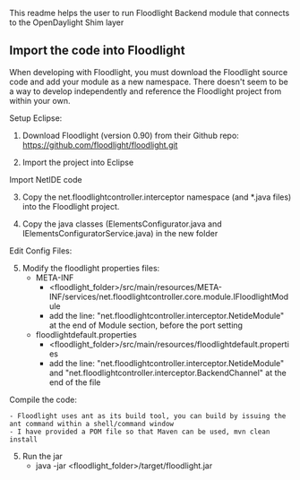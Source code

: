 This readme helps the user to run Floodlight Backend module that connects to the OpenDaylight Shim layer

Import the code into Floodlight
-------------------------------------------------------------------------

When developing with Floodlight, you must download the Floodlight source code and add your module as a new namespace.
There doesn't seem to be a way to develop independently and reference the Floodlight project from within your own.

Setup Eclipse:

1) Download Floodlight (version 0.90) from their Github repo: https://github.com/floodlight/floodlight.git

2) Import the project into Eclipse

Import NetIDE code

3) Copy the net.floodlightcontroller.interceptor namespace (and *.java files) into the Floodlight project. 

4) Copy the java classes (ElementsConfigurator.java and IElementsConfiguratorService.java) in the new folder

Edit Config Files:

5) Modify the floodlight properties files:
	- META-INF
		- <floodlight_folder>/src/main/resources/META-INF/services/net.floodlightcontroller.core.module.IFloodlightModule
		- add the line: "net.floodlightcontroller.interceptor.NetideModule" at the end of Module section, before the port setting
	- floodlightdefault.properties
		- <floodlight_folder>/src/main/resources/floodlightdefault.properties
		- add the line: "net.floodlightcontroller.interceptor.NetideModule" and  "net.floodlightcontroller.interceptor.BackendChannel" at the end of the file

Compile the code:

	- Floodlight uses ant as its build tool, you can build by issuing the ant command within a shell/command window
	- I have provided a POM file so that Maven can be used, mvn clean install

5) Run the jar
	- java -jar <floodlight_folder>/target/floodlight.jar


